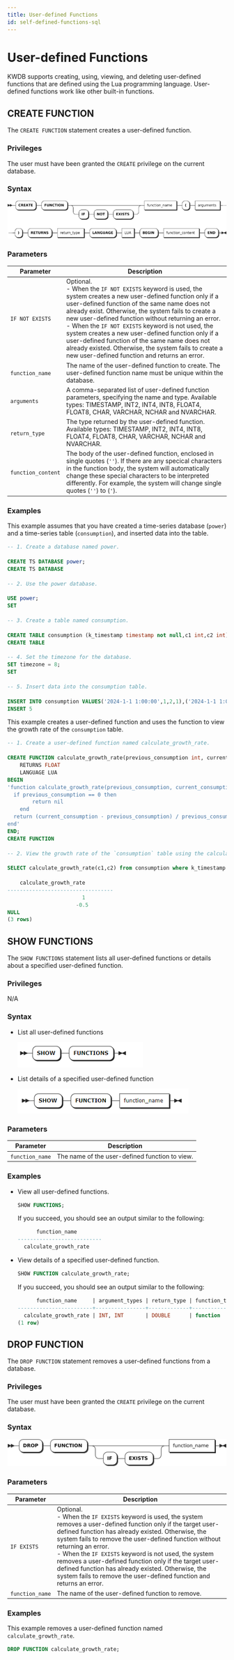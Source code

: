```yaml
---
title: User-defined Functions
id: self-defined-functions-sql
---
```


# User-defined Functions

KWDB supports creating, using, viewing, and deleting user-defined functions that are defined using the Lua programming language. User-defined functions work like other built-in functions.

## CREATE FUNCTION

The `CREATE FUNCTION` statement creates a user-defined function.

### Privileges

The user must have been granted the `CREATE` privilege on the current database.

### Syntax

![](../../../static/sql-reference/UR6abHXW8o6CSLxaPkkcqVM7ntd.png)

### Parameters

| Parameter | Description |
| --- | --- |
| `IF NOT EXISTS` | Optional. <br>- When the `IF NOT EXISTS` keyword is used, the system creates a new user-defined function only if a user-defined function of the same name does not already exist. Otherwise, the system fails to create a new user-defined function without returning an error. <br>- When the `IF NOT EXISTS` keyword is not used, the system creates a new user-defined function only if a user-defined function of the same name does not already existed. Otherwise, the system fails to create a new user-defined function and returns an error. |
| `function_name` | The name of the user-defined function to create. The user-defined function name must be unique within the database. |
| `arguments` | A comma-separated list of user-defined function parameters, specifying the name and type. Available types: TIMESTAMP, INT2, INT4, INT8, FLOAT4, FLOAT8, CHAR, VARCHAR, NCHAR and NVARCHAR.|
| `return_type` | The type returned by the user-defined function. Available types: TIMESTAMP, INT2, INT4, INT8, FLOAT4, FLOAT8, CHAR, VARCHAR, NCHAR and NVARCHAR. |
| `function_content` | The body of the user-defined function, enclosed in single quotes (`''`). If there are any specical characters in the function body, the system will automatically change these special characters to be interpreted differently. For example, the system will change single quotes (`''`) to (`'`). |

### Examples

This example assumes that you have created a time-series database (`power`) and a time-series table (`consumption`), and inserted data into the table.

```sql
-- 1. Create a database named power.

CREATE TS DATABASE power;
CREATE TS DATABASE

-- 2. Use the power database.

USE power;
SET

-- 3. Create a table named consumption.

CREATE TABLE consumption (k_timestamp timestamp not null,c1 int,c2 int) tags (site int not null) primary tags (site);
CREATE TABLE

-- 4. Set the timezone for the database.
SET timezone = 8;
SET

-- 5. Insert data into the consumption table.

INSERT INTO consumption VALUES('2024-1-1 1:00:00',1,2,1),('2024-1-1 1:00:00',2,4,1),('2024-1-1 2:00:00',6,3,1),('2024-1-1 5:00:00',8,12,1),('2024-1-1 5:00:00',0,3,1);
INSERT 5
```

This example creates a user-defined function and uses the function to view the growth rate of the `consumption` table.

```sql
-- 1. Create a user-defined function named calculate_growth_rate.

CREATE FUNCTION calculate_growth_rate(previous_consumption int, current_consumption int)
    RETURNS FLOAT
    LANGUAGE LUA
BEGIN
'function calculate_growth_rate(previous_consumption, current_consumption)
  if previous_consumption == 0 then
        return nil
    end
  return (current_consumption - previous_consumption) / previous_consumption
end'
END;
CREATE FUNCTION

-- 2. View the growth rate of the `consumption` table using the calculate_growth_rate user-defined function.

SELECT calculate_growth_rate(c1,c2) from consumption where k_timestamp >= '2024-1-1 1:00:00' and k_timestamp <= '2024-1-1 5:00:00';

    calculate_growth_rate
----------------------------------
                        1
                      -0.5
NULL
(3 rows)
```

## SHOW FUNCTIONS

The `SHOW FUNCTIONS` statement lists all user-defined functions or details about a specified user-defined function.

### Privileges

N/A

### Syntax

- List all user-defined functions

    ![](../../../static/sql-reference/AdVHbGmyxoXQNhxlR35c1a8in4c.png)

- List details of a specified user-defined function

    ![](../../../static/sql-reference/IG4NbcrqIoNWpAxVu1gcNzqbnVb.png)

### Parameters

| Parameter       | Description                                    |
|-----------------|------------------------------------------------|
| `function_name` | The name of the user-defined function to view. |

### Examples

- View all user-defined functions.

    ```sql
    SHOW FUNCTIONS;
    ```

    If you succeed, you should see an output similar to the following:

    ```sql
          function_name
    ---------------------------
      calculate_growth_rate
    ```

- View details of a specified user-defined function.

    ```sql
    SHOW FUNCTION calculate_growth_rate;
    ```

    If you succeed, you should see an output similar to the following:

    ```sql
          function_name     | argument_types | return_type | function_type | language
    ------------------------+----------------+-------------+---------------+-----------
      calculate_growth_rate | INT, INT       | DOUBLE      | function      | LUA
    (1 row)
    ```

## DROP FUNCTION

The `DROP FUNCTION` statement removes a user-defined functions from a database.

### Privileges

The user must have been granted the `CREATE` privilege on the current database.

### Syntax

![](../../../static/sql-reference/El3zb8KrUo4qQoxQPuycjOJunTc.png)

### Parameters

| Parameter | Description |
| --- | --- |
| `IF EXISTS` | Optional. <br>- When the `IF EXISTS` keyword is used, the system removes a user-defined function only if the target user-defined function has already existed. Otherwise, the system fails to remove the user-defined function without returning an error. <br>- When the `IF EXISTS` keyword is not used, the system removes a user-defined function only if the target user-defined function has already existed. Otherwise, the system fails to remove the user-defined function and returns an error. |
| `function_name` | The name of the user-defined function to remove. |

### Examples

This example removes a user-defined function named `calculate_growth_rate`.

```sql
DROP FUNCTION calculate_growth_rate;
```
